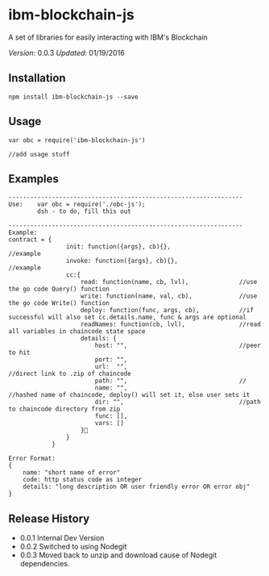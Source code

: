 ibm-blockchain-js
=========

A set of libraries for easily interacting with IBM's Blockchain

*Version*: 0.0.3
*Updated*: 01/19/2016

## Installation

```
npm install ibm-blockchain-js --save
```

## Usage

```
var obc = require('ibm-blockchain-js')
  
//add usage stuff
```


## Examples

	-----------------------------------------------------------------
	Use:	var obc = require('./obc-js');
			dsh - to do, fill this out
			
	-----------------------------------------------------------------
	Example:
	contract = {
					init: function({args}, cb){},					//example
					invoke: function({args}, cb){},					//example
					cc:{
						read: function(name, cb, lvl),				//use the go code Query() function
						write: function(name, val, cb),				//use the go code Write() function
						deploy: function(func, args, cb),			//if successful will also set cc.details.name, func & args are optional
						readNames: function(cb, lvl),				//read all variables in chaincode state space
						details: {
							host: "",								//peer to hit
							port: "",
							url:  "",								//direct link to .zip of chaincode
							path: "",								//
							name: "",								//hashed name of chaincode, deploy() will set it, else user sets it
							dir: "",								//path to chaincode directory from zip
							func: [],
							vars: []
						}
					}
				}
				
	Error Format:
	{
		name: "short name of error" 
		code: http status code as integer
		details: "long description OR user friendly error OR error obj"
	}

## Release History

* 0.0.1 Internal Dev Version
* 0.0.2 Switched to using Nodegit
* 0.0.3 Moved back to unzip and download cause of Nodegit dependencies.